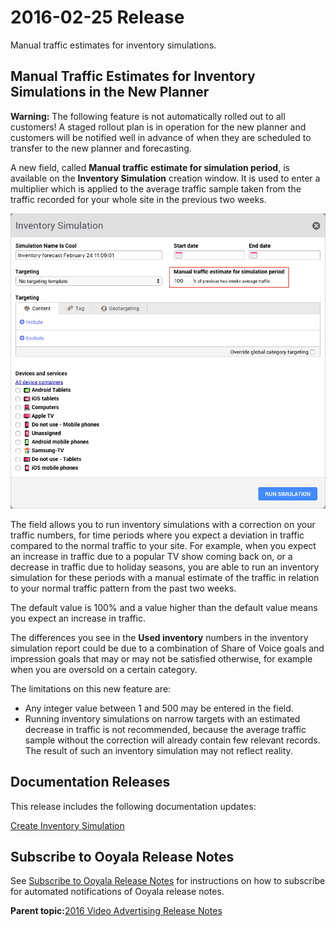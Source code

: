 # 2016-02-25 Release

Manual traffic estimates for inventory simulations.

## Manual Traffic Estimates for Inventory Simulations in the New Planner

**Warning:** The following feature is not automatically rolled out to all customers! A staged rollout plan is in operation for the new planner and customers will be notified well in advance of when they are scheduled to transfer to the new planner and forecasting.

A new field, called **Manual traffic estimate for simulation period**, is available on the **Inventory Simulation** creation window. It is used to enter a multiplier which is applied to the average traffic sample taken from the traffic recorded for your whole site in the previous two weeks.

![Inventory Simulation creation page](image/pulse_planner_inventory_simulation_creation_page.png)

The field allows you to run inventory simulations with a correction on your traffic numbers, for time periods where you expect a deviation in traffic compared to the normal traffic to your site. For example, when you expect an increase in traffic due to a popular TV show coming back on, or a decrease in traffic due to holiday seasons, you are able to run an inventory simulation for these periods with a manual estimate of the traffic in relation to your normal traffic pattern from the past two weeks.

The default value is 100% and a value higher than the default value means you expect an increase in traffic.

The differences you see in the **Used inventory** numbers in the inventory simulation report could be due to a combination of Share of Voice goals and impression goals that may or may not be satisfied otherwise, for example when you are oversold on a certain category.

The limitations on this new feature are:

-   Any integer value between 1 and 500 may be entered in the field.
-   Running inventory simulations on narrow targets with an estimated decrease in traffic is not recommended, because the average traffic sample without the correction will already contain few relevant records. The result of such an inventory simulation may not reflect reality.

## Documentation Releases

This release includes the following documentation updates:

[Create Inventory Simulation](../ad_serving/ug/planner_create_inventory_simulation.md)

## Subscribe to Ooyala Release Notes

See [Subscribe to Ooyala Release Notes](../../concepts/release_notes_subscribe.md) for instructions on how to subscribe for automated notifications of Ooyala release notes.

**Parent topic:**[2016 Video Advertising Release Notes](../../oadtech/relnotes/adtech_relnotes_2016.md)

